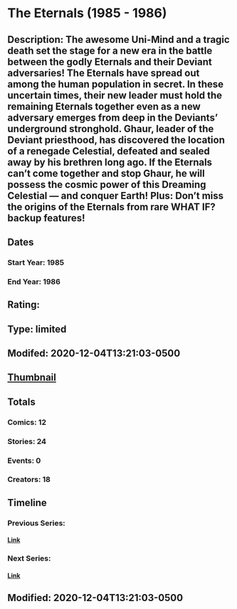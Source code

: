 # The Eternals (1985 - 1986)
## Description: The awesome Uni-Mind and a tragic death set the stage for a new era in the battle between the godly Eternals and their Deviant adversaries! The Eternals have spread out among the human population in secret. In these uncertain times, their new leader must hold the remaining Eternals together even as a new adversary emerges from deep in the Deviants’ underground stronghold. Ghaur, leader of the Deviant priesthood, has discovered the location of a renegade Celestial, defeated and sealed away by his brethren long ago. If the Eternals can’t come together and stop Ghaur, he will possess the cosmic power of this Dreaming Celestial — and conquer Earth! Plus: Don’t miss the origins of the Eternals from rare WHAT IF? backup features! 
## Dates
### Start Year: 1985
### End Year: 1986
## Rating: 
## Type: limited
## Modifed: 2020-12-04T13:21:03-0500
## [Thumbnail](http://i.annihil.us/u/prod/marvel/i/mg/9/40/5fca7e020829c.jpg)
## Totals
### Comics: 12
### Stories: 24
### Events: 0
### Creators: 18
## Timeline
### Previous Series: 
#### [Link]()
### Next Series: 
#### [Link]()
## Modified: 2020-12-04T13:21:03-0500